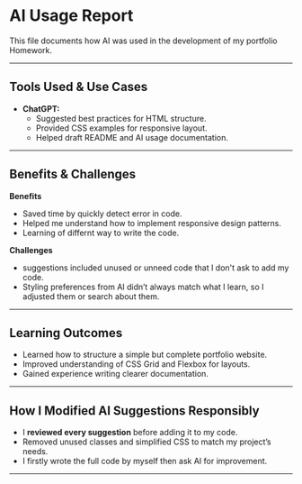 # AI Usage Report

This file documents how AI was used in the development of my portfolio Homework.

---

##  Tools Used & Use Cases
- **ChatGPT:**
  - Suggested best practices for HTML structure.
  - Provided CSS examples for responsive layout.
  - Helped draft README and AI usage documentation.

---

## Benefits & Challenges
**Benefits**
- Saved time by quickly detect error in code.
- Helped me understand how to implement responsive design patterns.
- Learning of differnt way to write the code.

**Challenges**
- suggestions included unused or unneed code that I don't ask to add my code.
- Styling preferences from AI didn’t always match what I learn, so I adjusted them or search about them.

---

##  Learning Outcomes
- Learned how to structure a simple but complete portfolio website.
- Improved understanding of CSS Grid and Flexbox for layouts.
- Gained experience writing clearer documentation.

---

##  How I Modified AI Suggestions Responsibly
- I **reviewed every suggestion** before adding it to my code.
- Removed unused classes and simplified CSS to match my project’s needs.
- I firstly wrote the full code by myself then ask AI for improvement.

---
